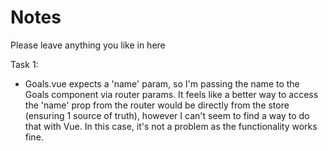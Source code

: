 # Notes

Please leave anything you like in here

Task 1:
- Goals.vue expects a 'name' param, so I'm passing the name to the Goals component via router params. It feels like a better way to access the 'name' prop from the router would be directly from the store (ensuring 1 source of truth), however I can't seem to find a way to do that with Vue. In this case, it's not a problem as the functionality works fine.
